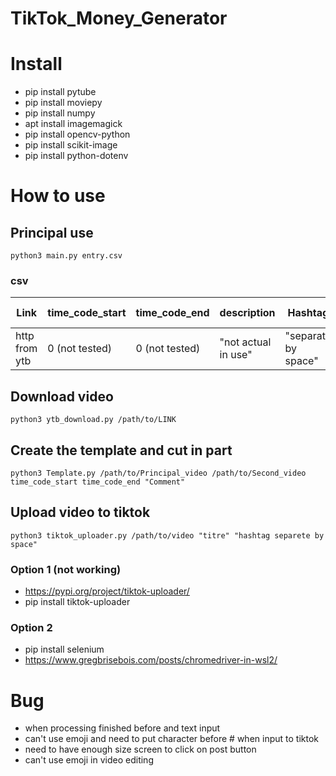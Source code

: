 # TikTok_Money_Generator

# Install
- pip install pytube
- pip install moviepy
- pip install numpy
- apt install imagemagick 
- pip install opencv-python
- pip install scikit-image
- pip install python-dotenv

# How to use
## Principal use
```
python3 main.py entry.csv
```
### csv
| Link | time_code_start | time_code_end | description | Hashtag | on screen message
| ------------- | ------------- | ------------- | ------------- | ------------- | ------------- |
| http from ytb  | 0 (not tested)  | 0 (not tested)  | "not actual in use"  | "separate by space"  | "max 25 characters"  |
## Download video
```
python3 ytb_download.py /path/to/LINK
```
## Create the template and cut in part
```
python3 Template.py /path/to/Principal_video /path/to/Second_video time_code_start time_code_end "Comment" 
```
## Upload video to tiktok
```
python3 tiktok_uploader.py /path/to/video "titre" "hashtag separete by space"
```
### Option 1 (not working)
- https://pypi.org/project/tiktok-uploader/
- pip install tiktok-uploader

### Option 2
- pip install selenium
- https://www.gregbrisebois.com/posts/chromedriver-in-wsl2/

# Bug
- when processing finished before and text input
- can't use emoji and need to put character before # when input to tiktok
- need to have enough size screen to click on post button
- can't use emoji in video editing